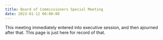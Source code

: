 ```yaml
---
title: Board of Commissioners Special Meeting
date: 2023-01-12 00:00:00
---
```


This meeting immediately entered into executive session, and then ajourned after that.
This page is just here for record of that.

